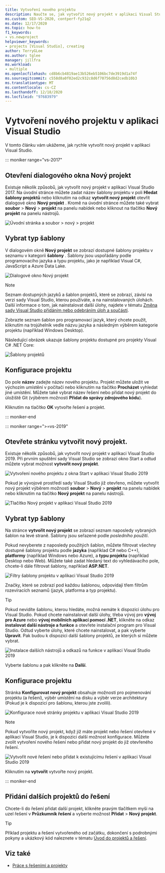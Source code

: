 ```yaml
---
title: Vytvoření nového projektu
description: Naučte se, jak vytvořit nový projekt v aplikaci Visual Studio.
ms.custom: SEO-VS-2020, contperf-fy21q2
ms.date: 12/17/2020
ms.topic: how-to
f1_keywords:
- vs.newproject
helpviewer_keywords:
- projects [Visual Studio], creating
author: TerryGLee
ms.author: tglee
manager: jillfra
ms.workload:
- multiple
ms.openlocfilehash: cd8b6cb4819ae13b526eb5106bc7de3919d1a74f
ms.sourcegitcommit: c558d8a0f02ed2c932c8d6f70756d8d2cedb10b3
ms.translationtype: MT
ms.contentlocale: cs-CZ
ms.lasthandoff: 12/18/2020
ms.locfileid: "97683979"
---
```

# <a name="create-a-new-project-in-visual-studio"></a>Vytvoření nového projektu v aplikaci Visual Studio

V tomto článku vám ukážeme, jak rychle vytvořit nový projekt v aplikaci Visual Studio.

::: moniker range="vs-2017"

## <a name="open-the-new-project-dialog"></a>Otevření dialogového okna Nový projekt

Existuje několik způsobů, jak vytvořit nový projekt v aplikaci Visual Studio 2017. Na úvodní stránce můžete zadat název šablony projektu v poli **Hledat šablony projektů** nebo kliknutím na odkaz **vytvořit nový projekt** otevřít dialogové okno **Nový projekt** . Kromě na úvodní stránce můžete také vybrat **soubor**  >  **Nový**  >  **projekt** na panelu nabídek nebo kliknout na tlačítko **Nový projekt** na panelu nástrojů.

![Úvodní stránka a soubor > nový > projekt](./media/vside-newproject1.png)

## <a name="select-a-template-type"></a>Vybrat typ šablony

V dialogovém okně **Nový projekt** se zobrazí dostupné šablony projektu v seznamu v kategorii **šablony** . Šablony jsou uspořádány podle programovacího jazyka a typu projektu, jako je například Visual C#, JavaScript a Azure Data Lake.

![Dialogové okno Nový projekt](./media/vside-newproject-templates-list.png)

> [!NOTE]
> Seznam dostupných jazyků a šablon projektů, které se zobrazí, závisí na verzi sady Visual Studio, kterou používáte, a na nainstalovaných úlohách. Další informace o tom, jak nainstalovat další úlohy, najdete v tématu [Změna sady Visual Studio přidáním nebo odebráním úloh a součástí](../install/modify-visual-studio.md).

Zobrazte seznam šablon pro programovací jazyk, který chcete použít, kliknutím na trojúhelník vedle názvu jazyka a následným výběrem kategorie projektu (například Windows Desktop).

Následující obrázek ukazuje šablony projektu dostupné pro projekty Visual C# .NET Core:

![Šablony projektů](./media/new-project-dialog-net-core.png)

## <a name="configure-your-project"></a>Konfigurace projektu

Do pole **název** zadejte název nového projektu. Projekt můžete uložit ve výchozím umístění v počítači nebo kliknutím na tlačítko **Procházet** vyhledat jiné umístění. Můžete také vybrat název řešení nebo přidat nový projekt do úložiště Git (výběrem možnosti **Přidat do správy zdrojového kódu**).

Kliknutím na tlačítko **OK** vytvořte řešení a projekt.

::: moniker-end

::: moniker range=">=vs-2019"

## <a name="open-the-create-a-new-project-page"></a>Otevřete stránku vytvořit nový projekt.

Existuje několik způsobů, jak vytvořit nový projekt v aplikaci Visual Studio 2019. Při prvním spuštění sady Visual Studio se zobrazí okno Start a odtud můžete vybrat možnost **vytvořit nový projekt**.

![Vytvoření nového projektu z okna Start v aplikaci Visual Studio 2019](media/vs-2019/start-window-create-new-project.png)

Pokud je vývojové prostředí sady Visual Studio již otevřeno, můžete vytvořit nový projekt výběrem možnosti **soubor** > **Nový** > **projekt** na panelu nabídek nebo kliknutím na tlačítko **Nový projekt** na panelu nástrojů.

![Tlačítko Nový projekt v aplikaci Visual Studio 2019](media/vs-2019/new-project-button.png)

## <a name="select-a-template-type"></a>Vybrat typ šablony

Na stránce **vytvořit nový projekt** se zobrazí seznam naposledy vybraných šablon na levé straně. Šablony jsou seřazené podle *posledního použití*.

Pokud nevyberete z naposledy použitých šablon, můžete filtrovat všechny dostupné šablony projektu podle **jazyka** (například C# nebo C++), **platformy** (například Windows nebo Azure), a **typu projektu** (například Desktop nebo Web). Můžete také zadat hledaný text do vyhledávacího pole, chcete-li dále filtrovat šablony, například **ASP.NET**.

![Filtry šablony projektu v aplikaci Visual Studio 2019](media/vs-2019/create-new-project-filters.png)

Značky, které se zobrazí pod každou šablonou, odpovídají třem filtrům rozevíracích seznamů (jazyk, platforma a typ projektu).

> [!TIP]
> Pokud nevidíte šablonu, kterou hledáte, možná nemáte k dispozici úlohu pro Visual Studio. Pokud chcete nainstalovat další úlohy, třeba vývoj pro **vývoj pro Azure** nebo **vývoj mobilních aplikací pomocí .NET**, klikněte na odkaz **instalovat další nástroje a funkce** a otevřete instalační program pro Visual Studio. Odtud vyberte úlohy, které chcete nainstalovat, a pak vyberte **Upravit**. Pak budou k dispozici další šablony projektů, ze kterých si můžete vybrat.
>
> ![Instalace dalších nástrojů a odkazů na funkce v aplikaci Visual Studio 2019](media/vs-2019/install-more-tools-features.png)

Vyberte šablonu a pak klikněte na **Další**.

## <a name="configure-your-project"></a>Konfigurace projektu

Stránka **Konfigurovat nový projekt** obsahuje možnosti pro pojmenování projektu (a řešení), výběr umístění na disku a výběr verze architektury (Pokud je k dispozici pro šablonu, kterou jste zvolili).

![Konfigurace nové stránky projektu v aplikaci Visual Studio 2019](media/vs-2019/configure-new-project.png)

> [!NOTE]
> Pokud vytvoříte nový projekt, když již máte projekt nebo řešení otevřené v aplikaci Visual Studio, je k dispozici další možnost konfigurace. Můžete zvolit vytvoření nového řešení nebo přidat nový projekt do již otevřeného řešení.
>
> ![Vytvořit nové řešení nebo přidat k existujícímu řešení v aplikaci Visual Studio 2019](media/vs-2019/configure-new-project-solution.png)

Kliknutím na **vytvořit** vytvořte nový projekt.

::: moniker-end

## <a name="add-additional-projects-to-a-solution"></a>Přidání dalších projektů do řešení

Chcete-li do řešení přidat další projekt, klikněte pravým tlačítkem myši na uzel řešení v **Průzkumník řešení** a vyberte možnost **Přidat**  >  **Nový projekt**.

> [!TIP]
> Příklad projektu a řešení vytvořeného od začátku, dokončení s podrobnými pokyny a ukázkový kód naleznete v tématu [Úvod do projektů a řešení](../get-started/tutorial-projects-solutions.md).

## <a name="see-also"></a>Viz také

- [Práce s řešeními a projekty](creating-solutions-and-projects.md)
